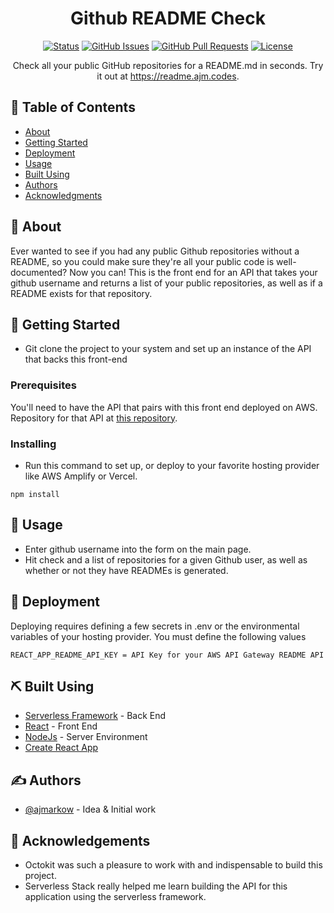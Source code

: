 <div align="center">
<h1 align="center">Github README Check</h1>

[![Status](https://img.shields.io/badge/status-active-success.svg)]()
[![GitHub Issues](https://img.shields.io/github/issues/ajmarkow/readme-api-reboot.svg)](https://github.com/ajmarkow/readme-api-reboot/issues)
[![GitHub Pull Requests](https://img.shields.io/github/issues-pr/ajmarkow/readme-api-reboot.svg)](https://github.com/ajmarkow/readme-api-reboot/pulls)
[![License](https://img.shields.io/badge/license-MIT-blue.svg)](/LICENSE)

</div>


<p align="center"> Check all your public GitHub repositories for a README.md in seconds. Try it out at <a href='https://readme.ajm.codes'>https://readme.ajm.codes</a>.
    <br> 
</p>

## 📝 Table of Contents

- [About](#about)
- [Getting Started](#getting_started)
- [Deployment](#deployment)
- [Usage](#usage)
- [Built Using](#built_using)
- [Authors](#authors)
- [Acknowledgments](#acknowledgement)

## 🧐 About <a name = "about"></a>

Ever wanted to see if you had any public Github repositories without a README, so you could make sure they're all your public code is well-documented? Now you can! This is the front end for an API that takes your github username and returns a list of your public repositories, as well as if a README exists for that repository.

## 🏁 Getting Started <a name = "getting_started"></a>

- Git clone the project to your system and set up an instance of the API that backs this front-end

### Prerequisites

You'll need to have the API that pairs with this front end deployed on AWS.  Repository for that API at [this repository](https://www.github.com/ajmarkow/readme-stats-api).
### Installing

- Run this command to set up, or deploy to your favorite hosting provider like AWS Amplify or Vercel.

```
npm install
```

## 🎈 Usage <a name="usage"></a>

- Enter github username into the form on the main page.
- Hit check and a list of repositories for a given Github user, as well as whether or not they have READMEs is generated.

## 🚀 Deployment <a name = "deployment"></a>

Deploying requires defining a few secrets in .env or the environmental variables of your hosting provider.  You must define the following values
```
REACT_APP_README_API_KEY = API Key for your AWS API Gateway README API
```

## ⛏️ Built Using <a name = "built_using"></a>

- [Serverless Framework](https://www.serverless.com/) - Back End
- [React](https://reactjs.org/) - Front End
- [NodeJs](https://nodejs.org/en/) - Server Environment
- [Create React App](https://github.com/facebook/create-react-app)


## ✍️ Authors <a name = "authors"></a>

- [@ajmarkow](https://github.com/ajmarkow) - Idea & Initial work


## 🎉 Acknowledgements <a name = "acknowledgement"></a>

- Octokit was such a pleasure to work with and indispensable to build this project.
- Serverless Stack really helped me learn building the API for this application using the serverless framework.
